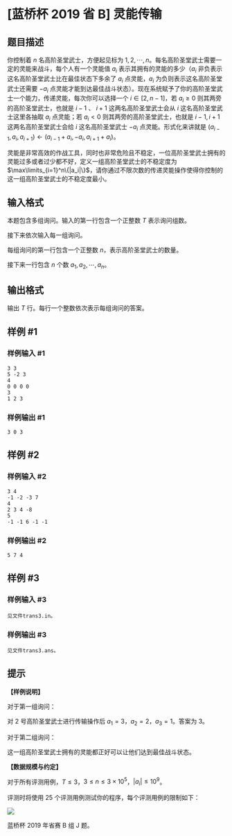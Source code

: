 # [蓝桥杯 2019 省 B] 灵能传输

## 题目描述

你控制着 $n$ 名高阶圣堂武士，方便起见标为 $1,2, \cdots,n$。每名高阶圣堂武士需要一定的灵能来战斗，每个人有一个灵能值 $a_i$ 表示其拥有的灵能的多少（$a_i$ 非负表示这名高阶圣堂武士比在最佳状态下多余了 $a_i$ 点灵能，$a_i$ 为负则表示这名高阶圣堂武士还需要 $-a_i$ 点灵能才能到达最佳战斗状态）。现在系统赋予了你的高阶圣堂武士一个能力，传递灵能，每次你可以选择一个 $i \in[2,n-1]$，若 $a_i \ge 0$ 则其两旁的高阶圣堂武士，也就是 $i-1$ 、 $i+1$ 这两名高阶圣堂武士会从 $i$ 这名高阶圣堂武士这里各抽取 $a_i$ 点灵能；若 $a_i<0$ 则其两旁的高阶圣堂武士，也就是 $i-1,i+1$ 这两名高阶圣堂武士会给 $i$ 这名高阶圣堂武士 $-a_i$ 点灵能。形式化来讲就是 $(a_{i-1},a_i,a_{i+1})\leftarrow (a_{i-1}+a_i,-a_i,a_{i+1}+a_i)$。

灵能是非常高效的作战工具，同时也非常危险且不稳定，一位高阶圣堂武士拥有的灵能过多或者过少都不好，定义一组高阶圣堂武士的不稳定度为 $\max\limits_{i=1}^n\{|a_i|\}$，请你通过不限次数的传递灵能操作使得你控制的这一组高阶圣堂武士的不稳定度最小。

## 输入格式

本题包含多组询问。输入的第一行包含一个正整数 $T$ 表示询问组数。

接下来依次输入每一组询问。

每组询问的第一行包含一个正整数 $n$，表示高阶圣堂武士的数量。

接下来一行包含 $n$ 个数 $a_1,a_2, \cdots,a_n$。

## 输出格式

输出 $T$ 行。每行一个整数依次表示每组询问的答案。

## 样例 #1

### 样例输入 #1
```
3 3
5 -2 3
4
0 0 0 0
3
1 2 3
```

### 样例输出 #1

```
3 0 3
```

## 样例 #2

### 样例输入 #2
```
3 4
-1 -2 -3 7
4
2 3 4 -8
5
-1 -1 6 -1 -1
```

### 样例输出 #2

```
5 7 4
```

## 样例 #3

### 样例输入 #3
```
见文件trans3.in。
```

### 样例输出 #3

```
见文件trans3.ans。
```

## 提示

**【样例说明】**

对于第一组询问：

对 $2$ 号高阶圣堂武士进行传输操作后 $a_1=3$，$a_2=2$，$a_3=1$。答案为 $3$。

对于第二组询问：

这一组高阶圣堂武士拥有的灵能都正好可以让他们达到最佳战斗状态。

**【数据规模与约定】**

对于所有评测用例，$T \le 3$，$3 \le n \le 3\times10^5$，$|a_i| \le 10^9$。

评测时将使用 $25$ 个评测用例测试你的程序，每个评测用例的限制如下：

![](https://cdn.luogu.com.cn/upload/image_hosting/uvb2ynm2.png)

蓝桥杯 2019 年省赛 B 组 J 题。
